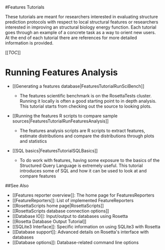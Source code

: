 #Features Tutorials

These tutorials are meant for researchers interested in evaluating structure prediction protocols with respect to local structural features or researchers interested in improving an structural biology energy function. Each tutorial goes through an example of a concrete task as a way to orient new users. At the end of each tutorial there are references for more detailed information is provided.

[[_TOC_]]

Running Features Analysis
=========

- [[Generating a features database|FeaturesTutorialRunSciBench]]
    -   The features scientific benchmark is on the RosettaTests cluster. Running it locally is often a good starting point to in depth analysis. This tutorial starts from checking out the source to looking plots.

- [[Running the features R scripts to compare sample sources|FeaturesTutorialRunFeaturesAnalysis]]
    -   The features analysis scripts are R scripts to extract features, estimate distributions and compare the distributions through plots and statistics

- [[SQL basics|FeaturesTutorialSQLBasics]]
    -   To do work with features, having some exposure to the basics of the Structured Query Language is extremely useful. This tutorial introduces some of SQL and how it can be used to look at and compare features




##See Also

* [[Features reporter overview]]: The home page for FeaturesReporters
* [[FeatureReporters]]: List of implemented FeatureReporters
* [[RosettaScripts home page|RosettaScripts]]
* [[RosettaScripts database connection options]]
* [[Database IO]]: Input/output to databases using Rosetta
* [[Rosetta Database Output Tutorial]]
* [[SQLite3 Interface]]: Specific information on using SQLite3 with Rosetta
* [[Database support]]: Advanced details on Rosetta's interface with databases
* [[Database options]]: Database-related command line options